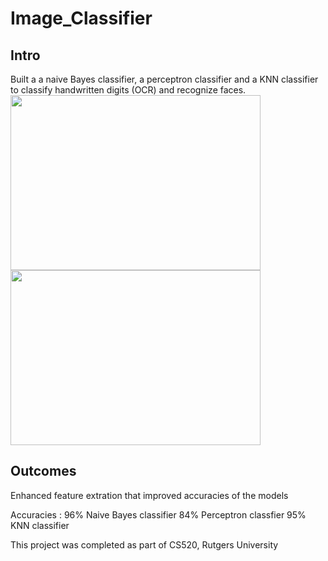 # Image_Classifier

## Intro

Built a a naive Bayes classifier, a perceptron classifier and a KNN classifier to classify handwritten digits (OCR) and recognize faces. 
<img src="https://user-images.githubusercontent.com/31558571/210028293-353c812d-2236-40cc-99ff-d1b874483804.png" width="400" height="280">
<br>
<img src="https://user-images.githubusercontent.com/31558571/210028305-1e966a38-1a91-4adf-9cca-77023b4b60e3.png" width="400" height="280">
## Outcomes

Enhanced feature extration that improved accuracies of the models

Accuracies : 
96% Naive Bayes classifier 
84% Perceptron classfier
95% KNN classifier

This project was completed as part of CS520, Rutgers University
